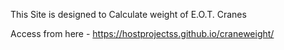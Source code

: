 This Site is designed to Calculate weight of E.O.T. Cranes

Access from here - https://hostprojectss.github.io/craneweight/
